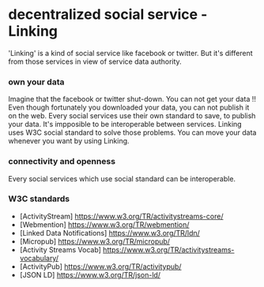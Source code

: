 # decentralized social service - Linking
'Linking' is a kind of social service like facebook or twitter. 
But it's different from those services in view of service data authority.

### own your data 
Imagine that the facebook or twitter shut-down. You can not get your data !!
Even though fortunately you downloaded your data, you can not publish it on the web. 
Every social services use their own standard to save, to publish your data. It's impposible to be interoperable between services.
Linking uses W3C social standard to solve those problems. 
You can move your data whenever you want by using Linking. 

### connectivity and openness
Every social services which use social standard can be interoperable. 

### W3C standards
- [ActivityStream] https://www.w3.org/TR/activitystreams-core/
- [Webmention] https://www.w3.org/TR/webmention/
- [Linked Data Notifications] https://www.w3.org/TR/ldn/
- [Micropub] https://www.w3.org/TR/micropub/
- [Activity Streams Vocab] https://www.w3.org/TR/activitystreams-vocabulary/
- [ActivityPub] https://www.w3.org/TR/activitypub/
- [JSON LD] https://www.w3.org/TR/json-ld/
